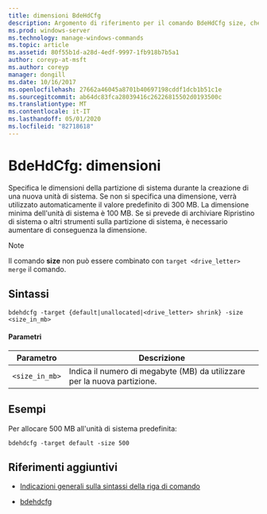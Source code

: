 ```yaml
---
title: dimensioni BdeHdCfg
description: Argomento di riferimento per il comando BdeHdCfg size, che specifica la dimensione della partizione di sistema durante la creazione di una nuova unità di sistema.
ms.prod: windows-server
ms.technology: manage-windows-commands
ms.topic: article
ms.assetid: 80f55b1d-a28d-4edf-9997-1fb918b7b5a1
author: coreyp-at-msft
ms.author: coreyp
manager: dongill
ms.date: 10/16/2017
ms.openlocfilehash: 27662a46045a8701b40697198cddf1dcb1b51c1e
ms.sourcegitcommit: ab64dc83fca28039416c26226815502d0193500c
ms.translationtype: MT
ms.contentlocale: it-IT
ms.lasthandoff: 05/01/2020
ms.locfileid: "82718618"
---
```

# <a name="bdehdcfg-size"></a>BdeHdCfg: dimensioni

Specifica le dimensioni della partizione di sistema durante la creazione di una nuova unità di sistema. Se non si specifica una dimensione, verrà utilizzato automaticamente il valore predefinito di 300 MB. La dimensione minima dell'unità di sistema è 100 MB. Se si prevede di archiviare Ripristino di sistema o altri strumenti sulla partizione di sistema, è necessario aumentare di conseguenza la dimensione.

> [!NOTE]
> Il comando **size** non può essere combinato con `target <drive_letter> merge` il comando.

## <a name="syntax"></a>Sintassi

```
bdehdcfg -target {default|unallocated|<drive_letter> shrink} -size <size_in_mb>
```

#### <a name="parameters"></a>Parametri

| Parametro | Descrizione |
| --------- | ----------- |
| `<size_in_mb>` | Indica il numero di megabyte (MB) da utilizzare per la nuova partizione. |

## <a name="examples"></a>Esempi

Per allocare 500 MB all'unità di sistema predefinita:

```
bdehdcfg -target default -size 500
```

## <a name="additional-references"></a>Riferimenti aggiuntivi

- [Indicazioni generali sulla sintassi della riga di comando](command-line-syntax-key.md)

- [bdehdcfg](bdehdcfg.md)
